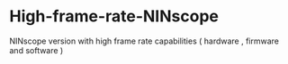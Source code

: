 # High-frame-rate-NINscope
NINscope version with high frame rate capabilities ( hardware , firmware and software )

